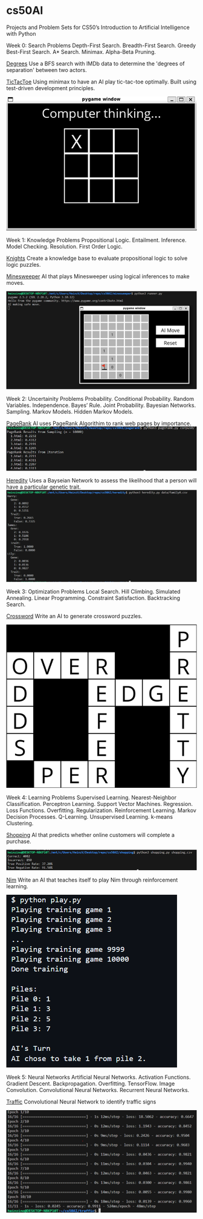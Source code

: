 # cs50AI
Projects and Problem Sets for CS50’s Introduction to Artificial Intelligence with Python

Week 0: Search Problems
Depth-First Search. Breadth-First Search. Greedy Best-First Search. A* Search. Minimax. Alpha-Beta Pruning.

[Degrees](https://github.com/Heinzino/cs50AI/tree/main/degrees)
Use a BFS search with IMDb data to determine the 'degrees of separation' between two actors.

[TicTacToe](https://github.com/Heinzino/cs50AI/tree/main/tictactoe)
Using minimax to have an AI play tic-tac-toe optimally. Built using test-driven development principles.

![TicTacToeImage](./readMeImgs/tictactoeAI.png)


Week 1: Knowledge Problems
Propositional Logic. Entailment. Inference. Model Checking. Resolution. First Order Logic.

[Knights](https://github.com/Heinzino/cs50AI/tree/main/knights)
Create a knowledge base to evaluate propositional logic to solve logic puzzles.

[Minesweeper](https://github.com/Heinzino/cs50AI/tree/main/minesweeper)
AI that plays Minesweeper using logical inferences to make moves.

![MinesweeperImage](./readMeImgs/minesweeperAI.png)

Week 2: Uncertainity Problems
Probability. Conditional Probability. Random Variables. Independence. Bayes’ Rule. Joint Probability. Bayesian Networks. Sampling. Markov Models. Hidden Markov Models.

[PageRank](https://github.com/Heinzino/cs50AI/tree/main/pagerank)
AI uses PageRank Algorithim to rank web pages by importance.
![pageRankCorpus0](./readMeImgs/pageRankCorpus0.png)

[Heredity](https://github.com/Heinzino/cs50AI/tree/main/heredity)
Uses a Bayseian Network to assess the likelihood that a person will have a particular genetic trait.
![heredityPic](./readMeImgs/heredityPic.png)

Week 3: Optimization Problems
Local Search. Hill Climbing. Simulated Annealing. Linear Programming. Constraint Satisfaction. Backtracking Search.

[Crossword](https://github.com/Heinzino/cs50AI/tree/main/crossword)
Write an AI to generate crossword puzzles.

![crosswordImg](./crossword/output.png)

Week 4: Learning Problems
Supervised Learning. Nearest-Neighbor Classification. Perceptron Learning. Support Vector Machines. Regression. Loss Functions. Overfitting. Regularization. Reinforcement Learning. Markov Decision Processes. Q-Learning. Unsupervised Learning. k-means Clustering.

[Shopping](https://github.com/Heinzino/cs50AI/tree/main/shopping)
AI that predicts whether online customers will complete a purchase.

![shoppingPic](./readMeImgs/shoppingPic.png)

[Nim](https://github.com/Heinzino/cs50AI/tree/main/nim)
Write an AI that teaches itself to play Nim through reinforcement learning.

![NimAi](./readMeImgs/nimAI.png)

Week 5: Neural Networks
Artificial Neural Networks. Activation Functions. Gradient Descent. Backpropagation. Overfitting. TensorFlow. Image Convolution. Convolutional Neural Networks. Recurrent Neural Networks.

[Traffic](https://github.com/Heinzino/cs50AI/tree/main/traffic)
Convolutional Neural Network to identify traffic signs

![trafficCNN](./readMeImgs/trafficCNN.png)